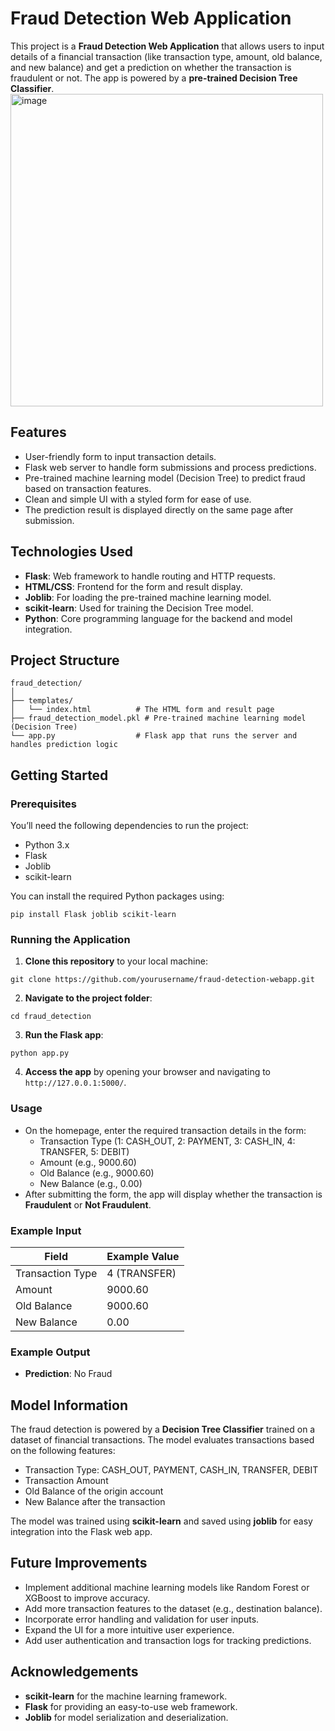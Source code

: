 

# Fraud Detection Web Application

This project is a **Fraud Detection Web Application** that allows users to input details of a financial transaction (like transaction type, amount, old balance, and new balance) and get a prediction on whether the transaction is fraudulent or not. The app is powered by a **pre-trained Decision Tree Classifier**.
<img width="500" alt="image" src="https://github.com/user-attachments/assets/da297447-8785-4be5-91bc-1b92c3c29f42">



## Features

- User-friendly form to input transaction details.
- Flask web server to handle form submissions and process predictions.
- Pre-trained machine learning model (Decision Tree) to predict fraud based on transaction features.
- Clean and simple UI with a styled form for ease of use.
- The prediction result is displayed directly on the same page after submission.

## Technologies Used

- **Flask**: Web framework to handle routing and HTTP requests.
- **HTML/CSS**: Frontend for the form and result display.
- **Joblib**: For loading the pre-trained machine learning model.
- **scikit-learn**: Used for training the Decision Tree model.
- **Python**: Core programming language for the backend and model integration.

## Project Structure

```
fraud_detection/
│
├── templates/
│   └── index.html          # The HTML form and result page
├── fraud_detection_model.pkl # Pre-trained machine learning model (Decision Tree)
└── app.py                  # Flask app that runs the server and handles prediction logic
```

## Getting Started

### Prerequisites

You’ll need the following dependencies to run the project:

- Python 3.x
- Flask
- Joblib
- scikit-learn

You can install the required Python packages using:

```
pip install Flask joblib scikit-learn
```

### Running the Application

1. **Clone this repository** to your local machine:

```
git clone https://github.com/yourusername/fraud-detection-webapp.git
```

2. **Navigate to the project folder**:

```
cd fraud_detection
```

3. **Run the Flask app**:

```
python app.py
```

4. **Access the app** by opening your browser and navigating to `http://127.0.0.1:5000/`.

### Usage

- On the homepage, enter the required transaction details in the form:
  - Transaction Type (1: CASH_OUT, 2: PAYMENT, 3: CASH_IN, 4: TRANSFER, 5: DEBIT)
  - Amount (e.g., 9000.60)
  - Old Balance (e.g., 9000.60)
  - New Balance (e.g., 0.00)
- After submitting the form, the app will display whether the transaction is **Fraudulent** or **Not Fraudulent**.

### Example Input

| Field           | Example Value |
|-----------------|---------------|
| Transaction Type| 4 (TRANSFER)  |
| Amount          | 9000.60       |
| Old Balance     | 9000.60       |
| New Balance     | 0.00          |

### Example Output

- **Prediction**: No Fraud

## Model Information

The fraud detection is powered by a **Decision Tree Classifier** trained on a dataset of financial transactions. The model evaluates transactions based on the following features:

- Transaction Type: CASH_OUT, PAYMENT, CASH_IN, TRANSFER, DEBIT
- Transaction Amount
- Old Balance of the origin account
- New Balance after the transaction

The model was trained using **scikit-learn** and saved using **joblib** for easy integration into the Flask web app.

## Future Improvements

- Implement additional machine learning models like Random Forest or XGBoost to improve accuracy.
- Add more transaction features to the dataset (e.g., destination balance).
- Incorporate error handling and validation for user inputs.
- Expand the UI for a more intuitive user experience.
- Add user authentication and transaction logs for tracking predictions.




## Acknowledgements

- **scikit-learn** for the machine learning framework.
- **Flask** for providing an easy-to-use web framework.
- **Joblib** for model serialization and deserialization.

